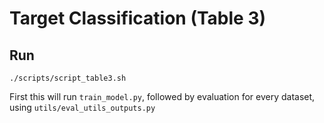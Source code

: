 # Target Classification (Table 3)

## Run

```
./scripts/script_table3.sh
```

First this will run `train_model.py`, followed by evaluation for every dataset, using `utils/eval_utils_outputs.py`